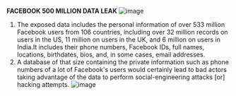 **FACEBOOK 500 MILLION DATA LEAK**
![image](https://user-images.githubusercontent.com/94389333/142031782-060b772c-e918-49dd-a000-5ac6922be269.png)
1. The exposed data includes the personal information of over 533 million Facebook users from 106 countries, including over 32 million records on users in the US, 11 million on users in the UK, and 6 million on users in India.It includes their phone numbers, Facebook IDs, full names, locations, birthdates, bios, and, in some cases, email addresses.
2. A database of that size containing the private information such as phone numbers of a lot of Facebook's users would certainly lead to bad actors taking advantage of the data to perform social-engineering attacks [or] hacking attempts.
![image](https://user-images.githubusercontent.com/94389333/142240083-01d46532-a395-4419-9b13-fbd786cae8ac.png)

